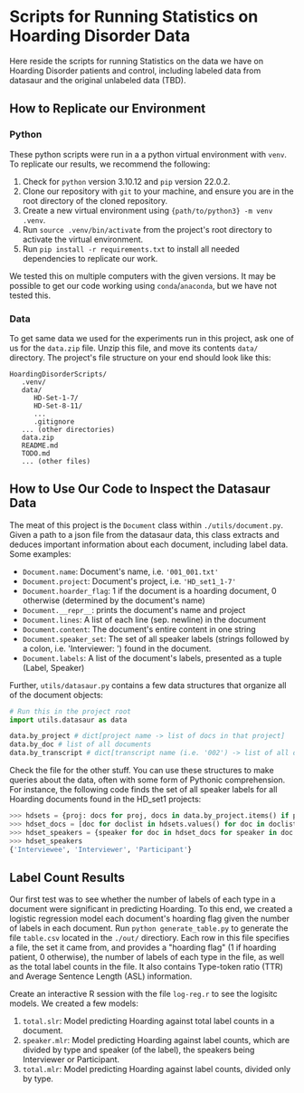 # Scripts for Running Statistics on Hoarding Disorder Data

Here reside the scripts for running Statistics on the data we have on Hoarding Disorder patients and control, 
including labeled data from datasaur and the original unlabeled data (TBD). 

## How to Replicate our Environment

### Python

These python scripts were run in a a python virtual environment with `venv`. To replicate our results, we recommend the following:
1. Check for `python` version 3.10.12 and `pip` version 22.0.2.
2. Clone our repository with `git` to your machine, and ensure you are in the root directory of the cloned repository.
3. Create a new virtual environment using `{path/to/python3} -m venv .venv`.
4. Run `source .venv/bin/activate` from the project's root directory to activate the virtual environment.
5. Run `pip install -r requirements.txt` to install all needed dependencies to replicate our work. 

We tested this on multiple computers with the given versions.  It may be possible to get our code working using `conda`/`anaconda`, but we have not tested this. 

### Data

To get same data we used for the experiments run in this project, ask one of us for the `data.zip` file. 
Unzip this file, and move its contents `data/` directory.  The project's file structure on your end should look like this:

```
HoardingDisorderScripts/
   .venv/
   data/
      HD-Set-1-7/
      HD-Set-8-11/
      ...
      .gitignore
   ... (other directories)
   data.zip
   README.md
   TODO.md
   ... (other files)
```

## How to Use Our Code to Inspect the Datasaur Data

The meat of this project is the `Document` class within `./utils/document.py`. Given a path to a json file from the datasaur data, this class
extracts and deduces important information about each document, including label data. Some examples:

- `Document.name`: Document's name, i.e. `'001_001.txt'`
- `Document.project`: Document's project, i.e. `'HD_set1_1-7'`
- `Document.hoarder_flag`: 1 if the document is a hoarding document, 0 otherwise (determined by the document's name)
- `Document.__repr__`: prints the document's name and project
- `Document.lines`: A list of each line (sep. newline) in the document  
- `Document.content`: The document's entire content in one string
- `Document.speaker_set`: The set of all speaker labels (strings followed by a colon, i.e. 'Interviewer: ') found in the document.
- `Document.labels`: A list of the document's labels, presented as a tuple (Label, Speaker)

Further, `utils/datasaur.py` contains a few data structures that organize all of the document objects:

```python
# Run this in the project root
import utils.datasaur as data

data.by_project # dict[project name -> list of docs in that project]
data.by_doc # list of all documents
data.by_transcript # dict[transcript name (i.e. '002') -> list of all docs corresponding to that transcript (i.e. '002_015.txt')]
```

Check the file for the other stuff. You can use these structures to make queries about the data, often with some form of Pythonic comprehension. For instance, the following code finds the set of all speaker labels for all Hoarding documents found in the HD_set1 projects:

```python
>>> hdsets = {proj: docs for proj, docs in data.by_project.items() if proj.startswith('HD_set1')}
>>> hdset_docs = [doc for doclist in hdsets.values() for doc in doclist] # flattened list
>>> hdset_speakers = {speaker for doc in hdset_docs for speaker in doc.speaker_set}
>>> hdset_speakers
{'Interviewee', 'Interviewer', 'Participant'}
```

## Label Count Results

Our first test was to see whether the number of labels of each type in a document were significant in predicting Hoarding. To this end, we
created a logistic regression model each document's hoarding flag given the number of labels in each document.
Run `python generate_table.py` to generate the file `table.csv` located in the `./out/` directiory. Each row in this file specifies a file,
the set it came from, and provides a "hoarding flag" (1 if hoarding patient, 0 otherwise), the number of labels of each type in the file, as well as
the total label counts in the file. It also contains Type-token ratio (TTR) and Average Sentence Length (ASL) information.

Create an interactive R session with the file `log-reg.r` to see the logisitc models. 
We created a few models:

1. `total.slr`: Model predicting Hoarding against total label counts in a document.
2. `speaker.mlr`: Model predicting Hoarding against label counts, which are divided by type and speaker (of the label), the speakers being Interviewer or Participant.
3. `total.mlr`: Model predicting Hoarding against label counts, divided only by type.
